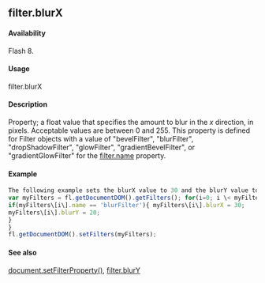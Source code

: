 ## filter.blurX

#### Availability

Flash 8.

#### Usage

filter.blurX

#### Description

Property; a float value that specifies the amount to blur in the *x* direction, in pixels. Acceptable values are between 0 and 255. This property is defined for Filter objects with a value of "bevelFilter", "blurFilter", "dropShadowFilter", "glowFilter", "gradientBevelFilter", or "gradientGlowFilter" for the [filter.name](#!AdobeDocs/developers-animatesdk-docs/master/Filter_object/filter13.md) property.

#### Example

```javascript
The following example sets the blurX value to 30 and the blurY value to 20 for the Blur filters on the selected object(s):
var myFilters = fl.getDocumentDOM().getFilters(); for(i=0; i \< myFilters.length; i++){
if(myFilters\[i\].name == 'blurFilter'){ myFilters\[i\].blurX = 30;
myFilters\[i\].blurY = 20;
}
}
fl.getDocumentDOM().setFilters(myFilters);

```
#### See also

[document.setFilterProperty()](#!AdobeDocs/developers-animatesdk-docs/master/Document_object/docum520.md), [filter.blurY](#!AdobeDocs/developers-animatesdk-docs/master/Filter_object/filter2.md)

<span id="filter.blurY" class="anchor"></span>
